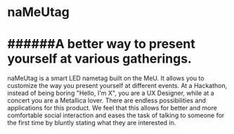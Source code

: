 # naMeUtag
######A better way to present yourself at various gatherings.
===
naMeUtag is a smart LED nametag built on the MeU. It allows you to customize the way you present yourself at different events. At a Hackathon, instead of being boring "Hello, I'm X", you are a UX Designer, while at a concert you are a Metallica lover. There are endless possibilities and applications for this product. We feel that this allows for better and more comfortable social interaction and eases the task of talking to someone for the first time by bluntly stating what they are interested in.
